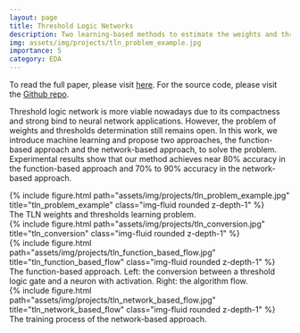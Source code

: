 ```yaml
---
layout: page
title: Threshold Logic Networks
description: Two learning-based methods to estimate the weights and thresholds of threshold logic networks (TLN).
img: assets/img/projects/tln_problem_example.jpg
importance: 5
category: EDA
---
```


To read the full paper, please visit <a href="https://kevinchang73.github.io/assets/pdf/tln.pdf">here</a>. For the source code, please visit the <a href="https://github.com/kevinchang73/2021Fall_LSV_Final_Project">Github repo</a>.

Threshold logic network is more viable nowadays due to its compactness and strong bind to neural network applications. However, the problem of weights and thresholds determination still remains open. In this work, we introduce machine learning and propose two approaches, the function-based approach and the network-based approach, to solve the problem. Experimental results show that our method achieves near 80% accuracy in the function-based approach and 70% to 90% accuracy in the network-based approach.

<div class="row justify-content-md-center">
    <div class="col-sm-8 mt-3 mt-md-0">
        {% include figure.html path="assets/img/projects/tln_problem_example.jpg" title="tln_problem_example" class="img-fluid rounded z-depth-1" %}
    </div>
</div>
<div class="caption">
    The TLN weights and thresholds learning problem.
</div>

<div class="row">
    <div class="col-sm-8 mt-3 mt-md-0">
        {% include figure.html path="assets/img/projects/tln_conversion.jpg" title="tln_conversion" class="img-fluid rounded z-depth-1" %}
    </div>
    <div class="col-sm-4 mt-3 mt-md-0">
        {% include figure.html path="assets/img/projects/tln_function_based_flow.jpg" title="tln_function_based_flow" class="img-fluid rounded z-depth-1" %}
    </div>
</div>
<div class="caption">
    The function-based approach. Left: the conversion between a threshold logic gate and a neuron with activation. Right: the algorithm flow.
</div>

<div class="row">
    <div class="col-sm-8 mt-3 mt-md-0">
        {% include figure.html path="assets/img/projects/tln_network_based_flow.jpg" title="tln_network_based_flow" class="img-fluid rounded z-depth-1" %}
    </div>
</div>
<div class="caption">
    The training process of the network-based approach.
</div>
